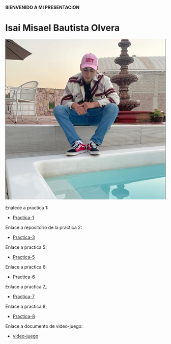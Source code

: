 **BIENVENIDO A MI PRESENTACION**
# Isai Misael Bautista Olvera 

![Foto Personal](./Foto%20Misael.jpg)

Enalece a practica 1:
- [Practica-1](./practica-1.md)

Enlace a repositorio de la practica 2:
- [Practica-3](https://github.com/Misalmon1341/practica-3.git)

Enlace a practica 5:
- [Practica-5](./practica-5.md)

Enlace a practica 6:
- [Practica-6](./practica-6.md)

Enlace a practica 7_
- [Practica-7](./practica-7.md)

Enlace a practica 8;
- [Practica-8](./practica-8.md)

Enlace a documento de video-juego:
- [video-juego](./video-juego.md)